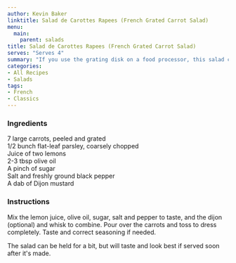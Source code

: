 ```yaml
---
author: Kevin Baker
linktitle: Salad de Carottes Rapees (French Grated Carrot Salad)
menu:
  main:
    parent: salads
title: Salad de Carottes Rapees (French Grated Carrot Salad)
serves: "Serves 4"
summary: "If you use the grating disk on a food processor, this salad comes together in moments. It’s bright, crunchy, fresh and colorful."
categories:
- All Recipes
- Salads
tags:
- French
- Classics
---
```

### Ingredients

<div class="ingredient-list">

7 large carrots, peeled and grated  
1/2 bunch flat-leaf parsley, coarsely chopped  
Juice of two lemons  
2-3 tbsp olive oil  
A pinch of sugar  
Salt and freshly ground black pepper  
A dab of Dijon mustard  

</div>

### Instructions
Mix the lemon juice, olive oil, sugar, salt and pepper to taste, and the dijon (optional) and whisk to combine. Pour over the carrots and toss to dress completely. Taste and correct seasoning if needed.  

The salad can be held for a bit, but will taste and look best if served soon after it's made.
